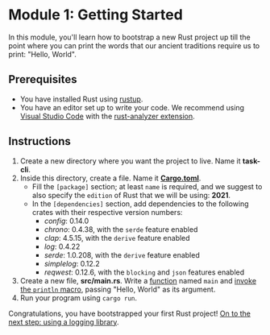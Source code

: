 # Module 1: Getting Started

In this module, you'll learn how to bootstrap a new Rust project up till the point where you can print the words that our ancient traditions require us to print: "Hello, World".

## Prerequisites

* You have installed Rust using [rustup](https://rustup.rs/).
* You have an editor set up to write your code. We recommend using [Visual Studio Code](https://code.visualstudio.com/) with the [rust-analyzer extension](https://marketplace.visualstudio.com/items?itemName=rust-lang.rust-analyzer).

## Instructions

1. Create a new directory where you want the project to live.
Name it **task-cli**.
2. Inside this directory, create a file.
Name it [**Cargo.toml**](https://doc.rust-lang.org/cargo/reference/manifest.html).
    * Fill the `[package]` section; at least `name` is required, and we suggest to also specify the `edition`  of Rust that we will be using: **2021**.
    * In the `[dependencies]` section, add dependencies to the following crates with their respective version numbers:
        * *config*: 0.14.0
        * *chrono*: 0.4.38, with the `serde` feature enabled
        * *clap*: 4.5.15, with the `derive` feature enabled
        * *log*: 0.4.22
        * *serde*: 1.0.208, with the `derive` feature enabled
        * *simplelog*: 0.12.2
        * *reqwest*: 0.12.6, with the `blocking` and `json` features enabled
3. Create a new file, **src/main.rs**.
Write a [function](https://doc.rust-lang.org/book/ch03-03-how-functions-work.html) named `main` and [invoke the `println` macro](https://doc.rust-lang.org/std/macro.println.html), passing "Hello, World" as its argument.
4. Run your program using `cargo run`.

Congratulations, you have bootstrapped your first Rust project!
[On to the next step: using a logging library](./on-my-own-2.md).